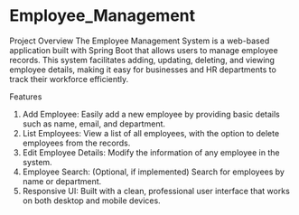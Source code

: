 # Employee_Management
Project Overview
The Employee Management System is a web-based application built with Spring Boot that allows users to manage employee records. This system facilitates adding, updating, deleting, and viewing employee details, making it easy for businesses and HR departments to track their workforce efficiently.

Features
1. Add Employee: Easily add a new employee by providing basic details such as name, email, and department.
2. List Employees: View a list of all employees, with the option to delete employees from the records.
3. Edit Employee Details: Modify the information of any employee in the system.
4. Employee Search: (Optional, if implemented) Search for employees by name or department.
5. Responsive UI: Built with a clean, professional user interface that works on both desktop and mobile devices.
